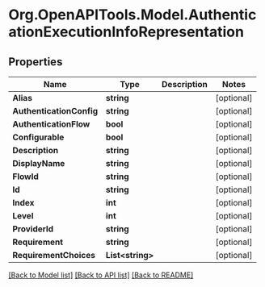 # Org.OpenAPITools.Model.AuthenticationExecutionInfoRepresentation

## Properties

Name | Type | Description | Notes
------------ | ------------- | ------------- | -------------
**Alias** | **string** |  | [optional] 
**AuthenticationConfig** | **string** |  | [optional] 
**AuthenticationFlow** | **bool** |  | [optional] 
**Configurable** | **bool** |  | [optional] 
**Description** | **string** |  | [optional] 
**DisplayName** | **string** |  | [optional] 
**FlowId** | **string** |  | [optional] 
**Id** | **string** |  | [optional] 
**Index** | **int** |  | [optional] 
**Level** | **int** |  | [optional] 
**ProviderId** | **string** |  | [optional] 
**Requirement** | **string** |  | [optional] 
**RequirementChoices** | **List&lt;string&gt;** |  | [optional] 

[[Back to Model list]](../README.md#documentation-for-models) [[Back to API list]](../README.md#documentation-for-api-endpoints) [[Back to README]](../README.md)

